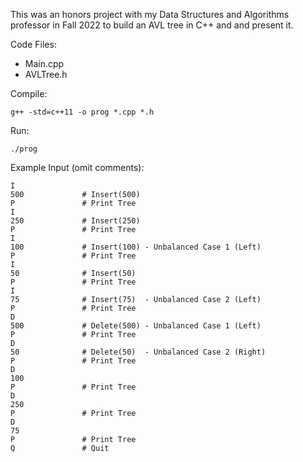This was an honors project with my Data Structures and Algorithms professor in Fall 2022 to build an AVL tree in C++ and and present it.

Code Files:
- Main.cpp
- AVLTree.h

Compile:
```
g++ -std=c++11 -o prog *.cpp *.h
```

Run:
```
./prog
```

Example Input (omit comments):
```
I
500             # Insert(500)
P               # Print Tree
I       
250             # Insert(250)
P               # Print Tree
I       
100             # Insert(100) - Unbalanced Case 1 (Left)
P               # Print Tree
I       
50              # Insert(50)
P               # Print Tree
I       
75              # Insert(75)  - Unbalanced Case 2 (Left)
P               # Print Tree
D       
500             # Delete(500) - Unbalanced Case 1 (Left)
P               # Print Tree
D       
50              # Delete(50)  - Unbalanced Case 2 (Right)
P               # Print Tree
D       
100     
P               # Print Tree
D       
250     
P               # Print Tree
D       
75      
P               # Print Tree
Q               # Quit
```
